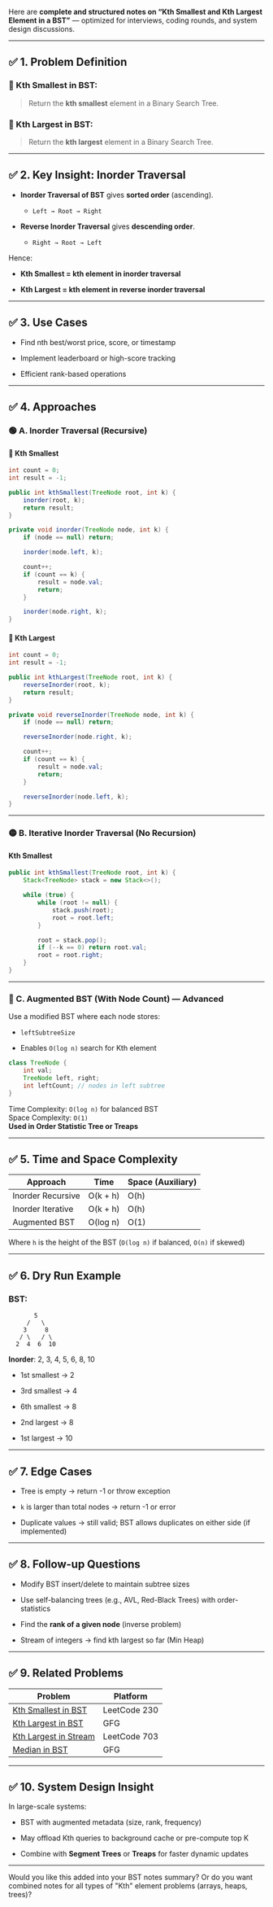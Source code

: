 Here are **complete and structured notes on “Kth Smallest and Kth Largest Element in a BST”** — optimized for interviews, coding rounds, and system design discussions.

---

## ✅ 1. Problem Definition

### 🔹 Kth Smallest in BST:

> Return the **kth smallest** element in a Binary Search Tree.

### 🔹 Kth Largest in BST:

> Return the **kth largest** element in a Binary Search Tree.

---

## ✅ 2. Key Insight: Inorder Traversal

- **Inorder Traversal of BST** gives **sorted order** (ascending).
    
    - `Left → Root → Right`
        
- **Reverse Inorder Traversal** gives **descending order**.
    
    - `Right → Root → Left`
        

Hence:

- **Kth Smallest = kth element in inorder traversal**
    
- **Kth Largest = kth element in reverse inorder traversal**
    

---

## ✅ 3. Use Cases

- Find nth best/worst price, score, or timestamp
    
- Implement leaderboard or high-score tracking
    
- Efficient rank-based operations
    

---

## ✅ 4. Approaches

### 🟢 A. Inorder Traversal (Recursive)

#### 🔸 Kth Smallest

```java
int count = 0;
int result = -1;

public int kthSmallest(TreeNode root, int k) {
    inorder(root, k);
    return result;
}

private void inorder(TreeNode node, int k) {
    if (node == null) return;

    inorder(node.left, k);

    count++;
    if (count == k) {
        result = node.val;
        return;
    }

    inorder(node.right, k);
}
```

#### 🔸 Kth Largest

```java
int count = 0;
int result = -1;

public int kthLargest(TreeNode root, int k) {
    reverseInorder(root, k);
    return result;
}

private void reverseInorder(TreeNode node, int k) {
    if (node == null) return;

    reverseInorder(node.right, k);

    count++;
    if (count == k) {
        result = node.val;
        return;
    }

    reverseInorder(node.left, k);
}
```

---

### 🟡 B. Iterative Inorder Traversal (No Recursion)

#### Kth Smallest

```java
public int kthSmallest(TreeNode root, int k) {
    Stack<TreeNode> stack = new Stack<>();

    while (true) {
        while (root != null) {
            stack.push(root);
            root = root.left;
        }

        root = stack.pop();
        if (--k == 0) return root.val;
        root = root.right;
    }
}
```

---

### 🔴 C. Augmented BST (With Node Count) — Advanced

Use a modified BST where each node stores:

- `leftSubtreeSize`
    
- Enables `O(log n)` search for Kth element
    

```java
class TreeNode {
    int val;
    TreeNode left, right;
    int leftCount; // nodes in left subtree
}
```

Time Complexity: `O(log n)` for balanced BST  
Space Complexity: `O(1)`  
**Used in Order Statistic Tree or Treaps**

---

## ✅ 5. Time and Space Complexity

|Approach|Time|Space (Auxiliary)|
|---|---|---|
|Inorder Recursive|O(k + h)|O(h)|
|Inorder Iterative|O(k + h)|O(h)|
|Augmented BST|O(log n)|O(1)|

Where `h` is the height of the BST (`O(log n)` if balanced, `O(n)` if skewed)

---

## ✅ 6. Dry Run Example

### BST:

```
       5
     /   \
    3     8
   / \   / \
  2  4  6  10
```

**Inorder**: 2, 3, 4, 5, 6, 8, 10

- 1st smallest → 2
    
- 3rd smallest → 4
    
- 6th smallest → 8
    
- 2nd largest → 8
    
- 1st largest → 10
    

---

## ✅ 7. Edge Cases

- Tree is empty → return -1 or throw exception
    
- `k` is larger than total nodes → return -1 or error
    
- Duplicate values → still valid; BST allows duplicates on either side (if implemented)
    

---

## ✅ 8. Follow-up Questions

- Modify BST insert/delete to maintain subtree sizes
    
- Use self-balancing trees (e.g., AVL, Red-Black Trees) with order-statistics
    
- Find the **rank of a given node** (inverse problem)
    
- Stream of integers → find kth largest so far (Min Heap)
    

---

## ✅ 9. Related Problems

|Problem|Platform|
|---|---|
|[Kth Smallest in BST](https://leetcode.com/problems/kth-smallest-element-in-a-bst/)|LeetCode 230|
|[Kth Largest in BST](https://practice.geeksforgeeks.org/problems/kth-largest-element-in-bst/1)|GFG|
|[Kth Largest in Stream](https://leetcode.com/problems/kth-largest-element-in-a-stream/)|LeetCode 703|
|[Median in BST](https://www.geeksforgeeks.org/find-median-bst-time-o1-space/)|GFG|

---

## ✅ 10. System Design Insight

In large-scale systems:

- BST with augmented metadata (size, rank, frequency)
    
- May offload Kth queries to background cache or pre-compute top K
    
- Combine with **Segment Trees** or **Treaps** for faster dynamic updates
    

---

Would you like this added into your BST notes summary? Or do you want combined notes for all types of "Kth" element problems (arrays, heaps, trees)?